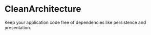 # CleanArchitecture
Keep your application code free of dependencies like persistence and presentation.
